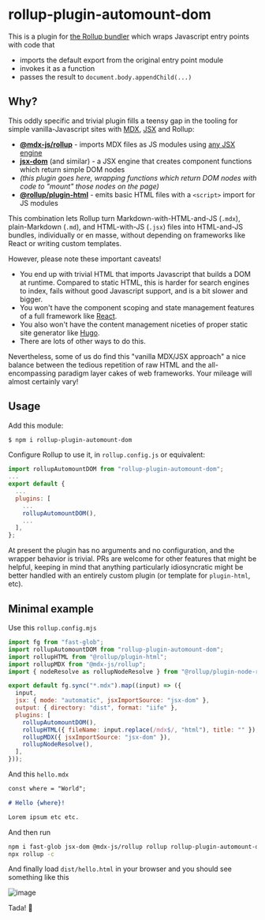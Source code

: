 # rollup-plugin-automount-dom

This is a plugin for [the Rollup bundler](https://rollupjs.org/) which wraps Javascript entry points with code that
- imports the default export from the original entry point module
- invokes it as a function
- passes the result to `document.body.appendChild(...)`

## Why?

This oddly specific and trivial plugin fills a teensy gap in the tooling for simple vanilla-Javascript sites with [MDX](https://mdxjs.com/), [JSX](https://legacy.reactjs.org/docs/introducing-jsx.html) and Rollup:
- [**@mdx-js/rollup**](https://mdxjs.com/packages/rollup/) - imports MDX files as JS modules using [any JSX engine](https://legacy.reactjs.org/blog/2020/09/22/introducing-the-new-jsx-transform.html)
- [**jsx-dom**](https://github.com/alex-kinokon/jsx-dom) (and similar) - a JSX engine that creates component functions which return simple DOM nodes
- _(this plugin goes here, wrapping functions which return DOM nodes with code to "mount" those nodes on the page)_
- [**@rollup/plugin-html**](https://github.com/rollup/plugins/tree/master/packages/html#readme) - emits basic HTML files with a `<script>` import for JS modules

This combination lets Rollup turn Markdown-with-HTML-and-JS (`.mdx`), plain-Markdown (`.md`), and HTML-with-JS (`.jsx`) files into HTML-and-JS bundles, individually or en masse, without depending on frameworks like React or writing custom templates.

However, please note these important caveats!
- You end up with trivial HTML that imports Javascript that builds a DOM at runtime. Compared to static HTML, this is harder for search engines to index, fails without good Javascript support, and is a bit slower and bigger.
- You won't have the component scoping and state management features of a full framework like [React](https://react.dev/).
- You also won't have the content management niceties of proper static site generator like [Hugo](https://gohugo.io/).
- There are lots of other ways to do this.

Nevertheless, some of us do find this "vanilla MDX/JSX approach" a nice balance between the tedious repetition of raw HTML and the all-encompassing paradigm layer cakes of web frameworks. Your mileage will almost certainly vary!

## Usage

Add this module:
```bash
$ npm i rollup-plugin-automount-dom
```

Configure Rollup to use it, in `rollup.config.js` or equivalent:
```js
import rollupAutomountDOM from "rollup-plugin-automount-dom";
...
export default {
  ...
  plugins: [
    ...
    rollupAutomountDOM(),
    ...
  ],
};
```

At present the plugin has no arguments and no configuration, and the wrapper behavior is trivial. PRs are welcome for other features that might be helpful, keeping in mind that anything particularly idiosyncratic might be better handled with an entirely custom plugin (or template for `plugin-html`, etc).

## Minimal example

Use this `rollup.config.mjs`

```js
import fg from "fast-glob";
import rollupAutomountDOM from "rollup-plugin-automount-dom";
import rollupHTML from "@rollup/plugin-html";
import rollupMDX from "@mdx-js/rollup";
import { nodeResolve as rollupNodeResolve } from "@rollup/plugin-node-resolve";

export default fg.sync("*.mdx").map((input) => ({
  input,
  jsx: { mode: "automatic", jsxImportSource: "jsx-dom" },
  output: { directory: "dist", format: "iife" },
  plugins: [
    rollupAutomountDOM(),
    rollupHTML({ fileName: input.replace(/mdx$/, "html"), title: "" }),
    rollupMDX({ jsxImportSource: "jsx-dom" }),
    rollupNodeResolve(),
  ],
}));
```

And this `hello.mdx`

```md
const where = "World";

# Hello {where}!

Lorem ipsum etc etc.
```

And then run

```bash
npm i fast-glob jsx-dom @mdx-js/rollup rollup rollup-plugin-automount-dom @rollup/plugin-html @rollup/plugin-node-resolve
npx rollup -c
```

And finally load `dist/hello.html` in your browser and you should see something like this

![image](https://github.com/user-attachments/assets/5e5ef507-c175-44ec-8318-111a62f9fdd1)

Tada! 🎉

